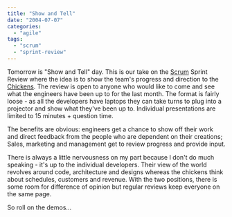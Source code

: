 ```yaml
---
title: "Show and Tell"
date: "2004-07-07"
categories: 
  - "agile"
tags: 
  - "scrum"
  - "sprint-review"
---
```


Tomorrow is "Show and Tell" day. This is our take on the [Scrum](http://c2.com/cgi/wiki?ScrumOverview) Sprint Review where the idea is to show the team's progress and direction to the [Chickens](http://c2.com/cgi/wiki?ChickensAndPigs). The review is open to anyone who would like to come and see what the engineers have been up to for the last month. The format is fairly loose - as all the developers have laptops they can take turns to plug into a projector and show what they've been up to. Individual presentations are limited to 15 minutes + question time.

The benefits are obvious: engineers get a chance to show off their work and direct feedback from the people who are dependent on their creations; Sales, marketing and management get to review progress and provide input.

There is always a little nervousness on my part because I don't do much speaking - it's up to the individual developers. Their view of the world revolves around code, architecture and designs whereas the chickens think about schedules, customers and revenue. With the two positions, there is some room for difference of opinion but regular reviews keep everyone on the same page.

So roll on the demos...
